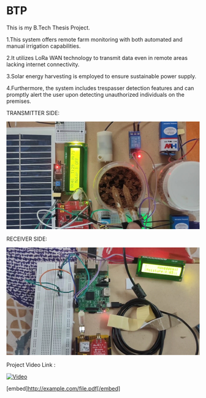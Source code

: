 # BTP
 This is my B.Tech Thesis Project.
 
1.This system offers remote farm monitoring with both automated and manual irrigation capabilities. 

2.It utilizes LoRa WAN technology to transmit data even in remote areas lacking internet connectivity. 

3.Solar energy harvesting is employed to ensure sustainable power supply.

4.Furthermore, the system includes trespasser detection features and can promptly alert the user upon detecting unauthorized individuals on the premises.

TRANSMITTER SIDE:

![Project Image](https://github.com/CVBhanuPrakash/AgritechGuard/blob/main/images/TransmitterEnd.jpg)

RECEIVER SIDE:

![Project Image](https://github.com/CVBhanuPrakash/AgritechGuard/blob/main/images/ReceiverEnd.jpg)

Project Video Link :

[![Video](https://drive.google.com/file/d/1AogX8oCroh_puaGHfiaCTgyNUxjqn3Af/view?usp=drivesdk)](https://github.com/CVBhanuPrakash/AgritechGuard/blob/main/BTP.mp4)

[embed]http://example.com/file.pdf[/embed]






